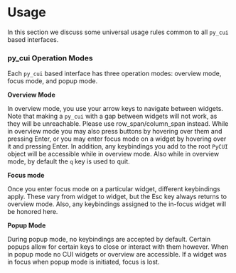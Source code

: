 # Usage

In this section we discuss some universal usage rules common to all `py_cui` based interfaces.

### py_cui Operation Modes

Each `py_cui` based interface has three operation modes: overview mode, focus mode, and popup mode.

**Overview Mode**

In overview mode, you use your arrow keys to navigate between widgets. Note that making a `py_cui` with a gap between widgets will not work, as they will be unreachable. Please use row_span/column_span instead. While in overview mode you may also press buttons by hovering over them and pressing Enter, or you may enter focus mode on a widget by hovering over it and pressing Enter. In addition, any keybindings you add to the root `PyCUI` object will be accessible while in overview mode. Also while in overview mode, by default the `q` key is used to quit.

**Focus mode**

Once you enter focus mode on a particular widget, different keybindings apply. These vary from widget to widget, but the Esc key always returns to overview mode. Also, any keybindings assigned to the in-focus widget will be honored here.

**Popup Mode**

During popup mode, no keybindings are accepted by default. Certain popups allow for certain keys to close or interact with them however. When in popup mode no CUI widgets or overview are accessible. If a widget was in focus when popup mode is initiated, focus is lost.